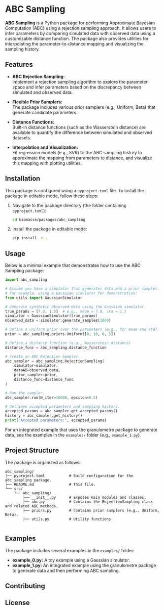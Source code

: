 # ABC Sampling

**ABC Sampling** is a Python package for performing Approximate Bayesian Computation (ABC) using a rejection sampling approach. It allows users to infer parameters by comparing simulated data with observed data using a customizable distance function. The package also provides utilities for interpolating the parameter-to-distance mapping and visualizing the sampling history.

## Features

- **ABC Rejection Sampling:**  
  Implement a rejection sampling algorithm to explore the parameter space and infer parameters based on the discrepancy between simulated and observed data.

- **Flexible Prior Samplers:**  
  The package includes various prior samplers (e.g., Uniform, Beta) that generate candidate parameters.

- **Distance Functions:**  
  Built-in distance functions (such as the Wasserstein distance) are available to quantify the difference between simulated and observed datasets.

- **Interpolation and Visualization:**  
  Fit regression models (e.g., SVR) to the ABC sampling history to approximate the mapping from parameters to distance, and visualize this mapping with plotting utilities.

## Installation

This package is configured using a `pyproject.toml` file. To install the package in editable mode, follow these steps:

1. Navigate to the package directory (the folder containing `pyproject.toml`):
   ```bash
   cd biomasse/packages/abc_sampling
   ```
2. Install the package in editable mode:
   ```bash
   pip install -e .
   ```

## Usage

Below is a minimal example that demonstrates how to use the ABC Sampling package:

```python
import abc_sampling

# Assume you have a simulator that generates data and a prior sampler.
# For example, using a Gaussian simulator for demonstration:
from utils import GaussianSimulator

# Generate synthetic observed data using the Gaussian simulator.
true_params = [7.0, 1.5]  # e.g., mean = 7.0, std = 1.5
simulator = GaussianSimulator(true_params)
observed_data = simulator.generate_samples(1000)

# Define a uniform prior over the parameters (e.g., for mean and std).
prior = abc_sampling.priors.Uniform([0, 10, 0, 5])

# Define a distance function (e.g., Wasserstein distance)
distance_func = abc_sampling.distance_function

# Create an ABC Rejection Sampler.
abc_sampler = abc_sampling.RejectionSampling(
    simulator=simulator,
    dataAB=observed_data,
    prior_sampler=prior,
    distance_func=distance_func
)

# Run the sampler.
abc_sampler.run(N_iter=10000, epsilon=0.5)

# Retrieve accepted parameters and sampling history.
accepted_params = abc_sampler.get_accepted_params()
history = abc_sampler.get_history()
print("Accepted parameters:", accepted_params)
```

For an integrated example that uses the granulometre package to generate data, see the examples in the `examples/` folder (e.g., `example_1.py`).

## Project Structure

The package is organized as follows:

```
abc_sampling/
├── pyproject.toml           # Build configuration for the abc_sampling package.
├── README.md                # This file.
└── src/
    └── abc_sampling/
        ├── __init__.py      # Exposes main modules and classes.
        ├── abc.py           # Contains the RejectionSampling class and related ABC methods.
        ├── priors.py        # Contains prior samplers (e.g., Uniform, Beta).
        ├── utils.py         # Utility functions 
        
```

## Examples

The package includes several examples in the `examples/` folder:

- **example_0.py:** A toy example using a Gaussian simulator.
- **example_1.py:** An integrated example using the granulometre package to generate data and then performing ABC sampling.

## Contributing


## License
